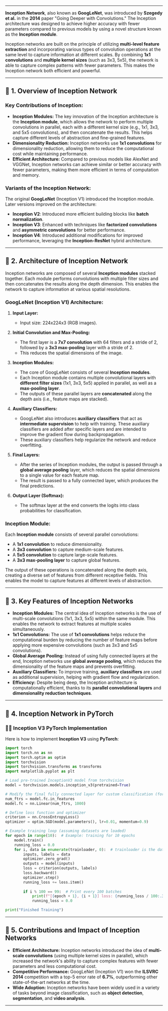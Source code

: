
---

**Inception Network**, also known as **GoogLeNet**, was introduced by **Szegedy et al.** in the **2014** paper "Going Deeper with Convolutions." The Inception architecture was designed to achieve higher accuracy with fewer parameters compared to previous models by using a novel structure known as the **Inception module**.

Inception networks are built on the principle of utilizing **multi-level feature extraction** and incorporating various types of convolution operations at the same level to capture information at different scales. By combining **1x1 convolutions** and **multiple kernel sizes** (such as 3x3, 5x5), the network is able to capture complex patterns with fewer parameters. This makes the Inception network both efficient and powerful.

---

## 📌 **1. Overview of Inception Network**

### Key Contributions of Inception:
- **Inception Modules:** The key innovation of the Inception architecture is the **Inception module**, which allows the network to perform multiple convolutions in parallel, each with a different kernel size (e.g., 1x1, 3x3, and 5x5 convolutions), and then concatenate the results. This helps capture different levels of abstraction and fine-grained features.
- **Dimensionality Reduction:** Inception networks use **1x1 convolutions** for dimensionality reduction, allowing them to reduce the computational cost while maintaining performance.
- **Efficient Architecture:** Compared to previous models like AlexNet and VGGNet, Inception networks can achieve similar or better accuracy with fewer parameters, making them more efficient in terms of computation and memory.

### Variants of the Inception Network:
The original **GoogLeNet** (Inception V1) introduced the Inception module. Later versions improved on the architecture:
- **Inception V2**: Introduced more efficient building blocks like **batch normalization**.
- **Inception V3**: Enhanced with techniques like **factorized convolutions** and **asymmetric convolutions** for better performance.
- **Inception V4**: Introduced additional modifications for improved performance, leveraging the **Inception-ResNet** hybrid architecture.

---

## 📌 **2. Architecture of Inception Network**

Inception networks are composed of several **Inception modules** stacked together. Each module performs convolutions with multiple filter sizes and then concatenates the results along the depth dimension. This enables the network to capture information at various spatial resolutions.

### **GoogLeNet (Inception V1) Architecture:**

1. **Input Layer:**
   - Input size: 224x224x3 (RGB images).

2. **Initial Convolution and Max-Pooling:**
   - The first layer is a **7x7 convolution** with 64 filters and a stride of 2, followed by a **3x3 max-pooling** layer with a stride of 2.
   - This reduces the spatial dimensions of the image.

3. **Inception Modules:**
   - The core of GoogLeNet consists of several **Inception modules**.
   - Each Inception module contains multiple convolutional layers with **different filter sizes** (1x1, 3x3, 5x5) applied in parallel, as well as a **max-pooling layer**.
   - The outputs of these parallel layers are **concatenated** along the depth axis (i.e., feature maps are stacked).

4. **Auxiliary Classifiers:**
   - GoogLeNet also introduces **auxiliary classifiers** that act as **intermediate supervision** to help with training. These auxiliary classifiers are added after specific layers and are intended to improve the gradient flow during backpropagation.
   - These auxiliary classifiers help regularize the network and reduce overfitting.

5. **Final Layers:**
   - After the series of Inception modules, the output is passed through a **global average pooling** layer, which reduces the spatial dimensions to a single value for each feature map.
   - The result is passed to a fully connected layer, which produces the final predictions.

6. **Output Layer (Softmax):**
   - The softmax layer at the end converts the logits into class probabilities for classification.

### **Inception Module:**

Each **Inception module** consists of several parallel convolutions:
- A **1x1 convolution** to reduce dimensionality.
- A **3x3 convolution** to capture medium-scale features.
- A **5x5 convolution** to capture large-scale features.
- A **3x3 max-pooling layer** to capture global features.

The output of these operations is concatenated along the depth axis, creating a diverse set of features from different receptive fields. This enables the model to capture features at different levels of abstraction.

---

## 📌 **3. Key Features of Inception Networks**

- **Inception Modules:** The central idea of Inception networks is the use of multi-scale convolutions (1x1, 3x3, 5x5) within the same module. This enables the network to extract features at multiple scales simultaneously.
- **1x1 Convolutions:** The use of **1x1 convolutions** helps reduce the computational burden by reducing the number of feature maps before applying more expensive convolutions (such as 3x3 and 5x5 convolutions).
- **Global Average Pooling:** Instead of using fully connected layers at the end, Inception networks use **global average pooling**, which reduces the dimensionality of the feature maps and prevents overfitting.
- **Auxiliary Classifiers:** To improve training, **auxiliary classifiers** are used as additional supervision, helping with gradient flow and regularization.
- **Efficiency:** Despite being deep, the Inception architecture is computationally efficient, thanks to its **parallel convolutional layers** and **dimensionality reduction techniques**.

---

## 📌 **4. Inception Network in PyTorch**

### 🧑‍💻 **Inception V3 PyTorch Implementation**

Here is how to implement **Inception V3** using **PyTorch**:

```python
import torch
import torch.nn as nn
import torch.optim as optim
import torchvision
import torchvision.transforms as transforms
import matplotlib.pyplot as plt

# Load pre-trained InceptionV3 model from torchvision
model = torchvision.models.inception_v3(pretrained=True)

# Modify the final fully connected layer for custom classification (for example, 1000 classes for ImageNet)
num_ftrs = model.fc.in_features
model.fc = nn.Linear(num_ftrs, 1000)

# Define loss function and optimizer
criterion = nn.CrossEntropyLoss()
optimizer = optim.SGD(model.parameters(), lr=0.01, momentum=0.9)

# Example training loop (assuming datasets are loaded)
for epoch in range(10):  # Example: training for 10 epochs
    model.train()
    running_loss = 0.0
    for i, data in enumerate(trainloader, 0):  # trainloader is the data loader
        inputs, labels = data
        optimizer.zero_grad()
        outputs = model(inputs)
        loss = criterion(outputs, labels)
        loss.backward()
        optimizer.step()
        running_loss += loss.item()
        
        if i % 100 == 99:  # Print every 100 batches
            print(f"[{epoch + 1}, {i + 1}] loss: {running_loss / 100:.3f}")
            running_loss = 0.0

print("Finished Training")
```

---

## 📌 **5. Contributions and Impact of Inception Networks**

- **Efficient Architecture:** Inception networks introduced the idea of **multi-scale convolutions** (using multiple kernel sizes in parallel), which increased the network's ability to capture complex features with fewer parameters and less computational cost.
- **Competitive Performance:** GoogLeNet (Inception V1) won the **ILSVRC 2014** competition with a top-5 error rate of **6.7%**, outperforming other state-of-the-art networks at the time.
- **Wide Adoption:** Inception networks have been widely used in a variety of tasks beyond image classification, such as **object detection**, **segmentation**, and **video analysis**.

---
